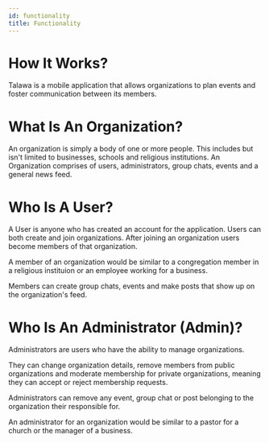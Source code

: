 ```yaml
---
id: functionality
title: Functionality
---
```


# How It Works?

Talawa is a mobile application that allows organizations to plan events and foster communication between its members.

# What Is An Organization?

An organization is simply a body of one or more people. This includes but isn't limited to businesses, schools and religious institutions. An Organization comprises of users, administrators, group chats, events and a general news feed.

# Who Is A User?

A User is anyone who has created an account for the application. Users can both create and join organizations. After joining an organization users become members of that organization.

A member of an organization would be similar to a congregation member in a religious instituion or an employee working for a business.

Members can create group chats, events and make posts that show up on the organization's feed.

# Who Is An Administrator (Admin)?

Administrators are users who have the ability to manage organizations.

They can change organization details, remove members from public organizations and moderate membership for private organizations, meaning they can accept or reject membership requests.

Administrators can remove any event, group chat or post belonging to the organization their responsible for.

An administrator for an organization would be similar to a pastor for a church or the manager of a business.
